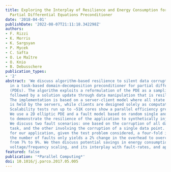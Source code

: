 ```yaml
---
title: Exploring the Interplay of Resilience and Energy Consumption for a Task-Based
  Partial Differential Equations Preconditioner
date: '2018-04-01'
publishDate: '2022-08-07T21:11:18.342298Z'
authors:
- F. Rizzi
- K. Morris
- K. Sargsyan
- P. Mycek
- C. Safta
- O. Le Maı̂tre
- O. Knio
- B. Debusschere
publication_types:
- '2'
abstract: 'We discuss algorithm-based resilience to silent data corruptions (SDCs)
  in a task-based domain-decomposition preconditioner for partial differential equations
  (PDEs). The algorithm exploits a reformulation of the PDE as a sampling problem,
  followed by a solution update through data manipulation that is resilient to SDCs.
  The implementation is based on a server-client model where all state information
  is held by the servers, while clients are designed solely as computational units.
  Scalability tests run up to ∼51K cores show a parallel efficiency greater than 90%.
  We use a 2D elliptic PDE and a fault model based on random single and double bit-flip
  to demonstrate the resilience of the application to synthetically injected SDC.
  We discuss two fault scenarios: one based on the corruption of all data of a target
  task, and the other involving the corruption of a single data point. We show that
  for our application, given the test problem considered, a four-fold increase in
  the number of faults only yields a 2% change in the overhead to overcome their presence,
  from 7% to 9%. We then discuss potential savings in energy consumption via dynamic
  voltage/frequency scaling, and its interplay with fault-rates, and application overhead.'
featured: false
publication: '*Parallel Computing*'
doi: 10.1016/j.parco.2017.05.005
---
```


